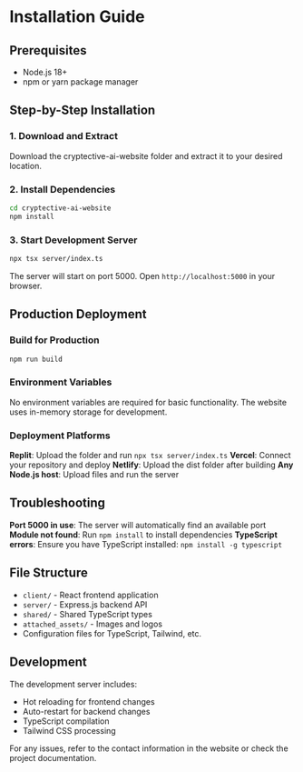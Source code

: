 # Installation Guide

## Prerequisites

- Node.js 18+ 
- npm or yarn package manager

## Step-by-Step Installation

### 1. Download and Extract
Download the cryptective-ai-website folder and extract it to your desired location.

### 2. Install Dependencies
```bash
cd cryptective-ai-website
npm install
```

### 3. Start Development Server
```bash
npx tsx server/index.ts
```

The server will start on port 5000. Open `http://localhost:5000` in your browser.

## Production Deployment

### Build for Production
```bash
npm run build
```

### Environment Variables
No environment variables are required for basic functionality. The website uses in-memory storage for development.

### Deployment Platforms

**Replit**: Upload the folder and run `npx tsx server/index.ts`
**Vercel**: Connect your repository and deploy
**Netlify**: Upload the dist folder after building
**Any Node.js host**: Upload files and run the server

## Troubleshooting

**Port 5000 in use**: The server will automatically find an available port
**Module not found**: Run `npm install` to install dependencies
**TypeScript errors**: Ensure you have TypeScript installed: `npm install -g typescript`

## File Structure

- `client/` - React frontend application
- `server/` - Express.js backend API
- `shared/` - Shared TypeScript types
- `attached_assets/` - Images and logos
- Configuration files for TypeScript, Tailwind, etc.

## Development

The development server includes:
- Hot reloading for frontend changes
- Auto-restart for backend changes
- TypeScript compilation
- Tailwind CSS processing

For any issues, refer to the contact information in the website or check the project documentation.